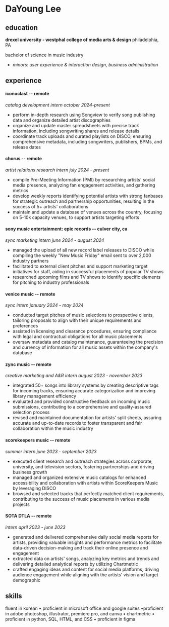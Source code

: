 # DaYoung Lee
## education
**drexel university - westphal college of media arts & design**                 philadelphia, PA

bachelor of science in music industry        

- *minors: user experience & interaction design, business administration* 

## experience

#### iconoclast -- remote
*catalog development intern* *october 2024-present*

- perform in-depth research using Songview to verify song publishing data and organize detailed artist discographies
- organize and update master spreadsheets with precise track information, including songwriting shares and release details
- coordinate track uploads and curated playlists on DISCO, ensuring comprehensive metadata, including songwriters,
publishers, BPMs, and release dates

#### chorus -- remote
*artist relations research intern*          *july 2024 - present*

- compile Pre-Meeting Information (PMI) by researching artists' social media presence, analyzing fan engagement activities, and gathering metrics
- develop weekly reports identifying potential artists with strong fanbases for strategic outreach and partnership opportunities, resulting in the success of 5+ artists' collaborations
- maintain and update a database of venues across the country, focusing on 5-10k capacity venues, to support artists targeting efforts

#### sony music entertainment: epic records -- culver city, ca
*sync marketing intern*          *june 2024 - august 2024*

- managed the upload of all new record label releases to DISCO while compiling the weekly "New Music Friday" email sent to over 2,000 industry partners
- facilitated to external client pitches and support marketing target initiatives for staff, aiding in successful placements of popular TV shows
- researched upcoming films and TV shows to identify specific elements for pitching to industry professionals 

#### venice music -- remote
*sync intern*                 *january 2024 - may 2024*

- conducted target pitches of music selections to prospective clients, tailoring proposals to align with their unique requirements and preferences
- assisted in licensing and clearance procedures, ensuring compliance with legal and contractual obligations for all music placements
- oversaw metadata and catalog maintenance, guaranteeing the precision and currency of information for all music assets within the company's database

#### zync music -- remote
*creative marketing and A&R intern*           *august 2023 - november 2023*

- integrated 50+ songs into library systems by creating descriptive tags for incoming tracks, ensuring accurate categorization and improving library management efficiency
- evaluated and provided constructive feedback on incoming music submissions, contributing to a comprehensive and quality-assured selection process
- revised and maintained documentation for artists' split sheets, assuring accurate and up-to-date records to foster transparent and fair collaboration within the music industry

#### scorekeepers music  -- remote
*summer intern*    *june 2023 - september 2023*

- executed client research and outreach strategies across corporate, university, and television sectors, fostering partnerships
and driving business growth
- managed and organized extensive music catalogs for enhanced accessibility and collaboration with artists within
ScoreKeepers Music by leveraging DISCO
- browsed and selected tracks that perfectly matched client requirements, contributing to the success of music placements in various media projects 

#### SOTA DTLA -- remote
*intern*          *april 2023 - june 2023*

- generated and delivered comprehensive daily social media reports for artists, providing valuable insights and performance metrics to facilitate data-driven decision-making and track their online presence and engagement
- extracted data on artists' songs, analyzing key metrics and trends and delivering detailed analytical reports by utilizing Chartmetric
- crafted engaging ideas and content for social media platforms, driving audience engagement while aligning with the artists' vision and target demographic

## skills
fluent in korean • proficient in microsoft office and google suites •proficient in adobe photoshop, illustrator, premiere pro, and
canva • chartmetric • proficient in python, SQL, HTML, and CSS • proficient in figma